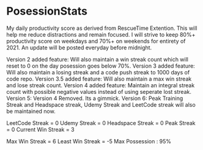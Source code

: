 # PosessionStats

My daily productivity score as derived from RescueTime Extention.
This will help me reduce distractions and remain focused.
I will strive to keep 80%+ productivity score on weekdays and 70%+ on weekends for entirety of 2021.
An update will be posted everyday before midnight.

Version 2 added feature: Will also maintain a win streak count which will reset to 0 on the day posession goes below 70%.
Version 3 added feature: Will also maintain a losing streak and a code push streak to 1000 days of code repo.
Version 3.5 added feature: Will also maintain a max win streak and lose streak count.
Version 4 added feature: Maintain an integral streak count with possible negative values instead of using seperate lost streak.
Version 5: Version 4 Removed. Its a gimmick. 
Version 6: Peak Training Streak and Headspace streak, Udemy Streak and LeetCode streak will also be maintained now.

LeetCode Streak = 0
Udemy Streak = 0
Headspace Streak = 0
Peak Streak = 0
Current Win Streak = 3


Max Win Streak = 6
Least Win Streak = -5
Max Possession : 95%

